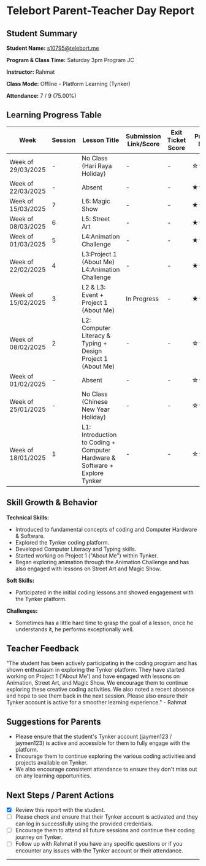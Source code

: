 # Telebort Parent-Teacher Day Report

## Student Summary

**Student Name:** s10795@telebort.me

**Program & Class Time:** Saturday 3pm Program JC

**Instructor:** Rahmat

**Class Mode:** Offline - Platform Learning (Tynker)

**Attendance:** 7 / 9 (75.00%)


## Learning Progress Table

| Week              | Session | Lesson Title                                                                  | Submission Link/Score | Exit Ticket Score | Progress Rating |
|-------------------|---------|-------------------------------------------------------------------------------|-----------------------|-------------------|-----------------|
| Week of 29/03/2025 | -       | No Class (Hari Raya Holiday)                                                  | -                     | -                 | ☆☆☆☆☆         |
| Week of 22/03/2025 | -       | Absent                                                                      | -                     | -                 | ★★★☆☆         |
| Week of 15/03/2025 | 7       | L6: Magic Show                                                              | -                     | -                 | ★★★☆☆         |
| Week of 08/03/2025 | 6       | L5: Street Art                                                              | -                     | -                 | ★★★☆☆         |
| Week of 01/03/2025 | 5       | L4:Animation Challenge                                                       | -                     | -                 | ★★★☆☆         |
| Week of 22/02/2025 | 4       | L3:Project 1 (About Me) <br> L4:Animation Challenge                        | -                     | -                 | ★★★☆☆         |
| Week of 15/02/2025 | 3       | L2 & L3: Event + Project 1 (About Me)                                       | In Progress           | -                 | ★★★☆☆         |
| Week of 08/02/2025 | 2       | L2: Computer Literacy & Typing + Design Project 1 (About Me)                | -                     | -                 | ☆☆☆☆☆         |
| Week of 01/02/2025 | -       | Absent                                                                      | -                     | -                 | ☆☆☆☆☆         |
| Week of 25/01/2025 | -       | No Class (Chinese New Year Holiday)                                         | -                     | -                 | ☆☆☆☆☆         |
| Week of 18/01/2025 | 1       | L1: Introduction to Coding + Computer Hardware & Software + Explore Tynker | -                     | -                 | ☆☆☆☆☆         |

## Skill Growth & Behavior

**Technical Skills:**
* Introduced to fundamental concepts of coding and Computer Hardware & Software.
* Explored the Tynker coding platform.
* Developed Computer Literacy and Typing skills.
* Started working on Project 1 ("About Me") within Tynker.
* Began exploring animation through the Animation Challenge and has also engaged with lessons on Street Art and Magic Show.

**Soft Skills:**
* Participated in the initial coding lessons and showed engagement with the Tynker platform.

**Challenges:**
* Sometimes has a little hard time to grasp the goal of a lesson, once he understands it, he performs exceptionally well.

## Teacher Feedback

"The student has been actively participating in the coding program and has shown enthusiasm in exploring the Tynker platform. They have started working on Project 1 ('About Me') and have engaged with lessons on Animation, Street Art, and Magic Show. We encourage them to continue exploring these creative coding activities. We also noted a recent absence and hope to see them back in the next session. Please also ensure their Tynker account is active for a smoother learning experience." - Rahmat

## Suggestions for Parents

* Please ensure that the student's Tynker account (jaymen123 / jaymen123) is active and accessible for them to fully engage with the platform.
* Encourage them to continue exploring the various coding activities and projects available on Tynker.
* We also encourage consistent attendance to ensure they don't miss out on any learning opportunities.

## Next Steps / Parent Actions

* [x] Review this report with the student.
* [ ] Please check and ensure that their Tynker account is activated and they can log in successfully using the provided credentials.
* [ ] Encourage them to attend all future sessions and continue their coding journey on Tynker.
* [ ] Follow up with Rahmat if you have any specific questions or if you encounter any issues with the Tynker account or their attendance.

***
